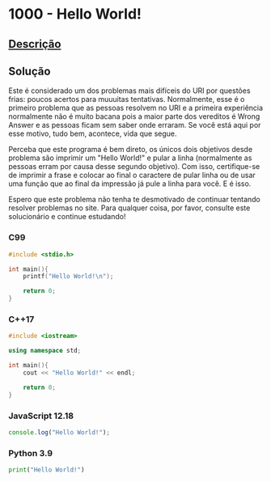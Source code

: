 # 1000 - Hello World!

## [Descrição](https://www.beecrowd.com.br/judge/pt/problems/view/1000)

## Solução

Este é considerado um dos problemas mais difíceis do URI por questões frias: poucos acertos para muuuitas tentativas. Normalmente, esse é o primeiro problema que as pessoas resolvem no URI e a primeira experiência normalmente não é muito bacana pois a maior parte dos vereditos é Wrong Answer e as pessoas ficam sem saber onde erraram. Se você está aqui por esse motivo, tudo bem, acontece, vida que segue.

Perceba que este programa é bem direto, os únicos dois objetivos desde problema são imprimir um "Hello World!" e pular a linha (normalmente as pessoas erram por causa desse segundo objetivo). Com isso, certifique-se de imprimir a frase e colocar ao final o caractere de pular linha ou de usar uma função que ao final da impressão já pule a linha para você. E é isso.

Espero que este problema não tenha te desmotivado de continuar tentando resolver problemas no site. Para qualquer coisa, por favor, consulte este solucionário e continue estudando!

### C99

```c
#include <stdio.h>

int main(){
    printf("Hello World!\n");

    return 0;
}
```

### C++17

```cpp
#include <iostream>

using namespace std;

int main(){
    cout << "Hello World!" << endl;

    return 0;
}
```

### JavaScript 12.18

```javascript
console.log("Hello World!");
```

### Python 3.9
```python
print("Hello World!")
```
